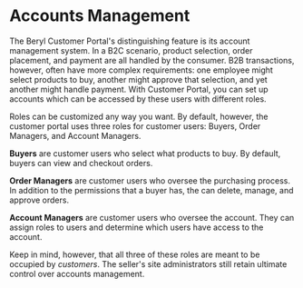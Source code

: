 # Accounts Management [](id=accounts-management)

The Beryl Customer Portal's distinguishing feature is its account management
system. In a B2C scenario, product selection, order placement, and payment are
all handled by the consumer. B2B transactions, however, often have more complex
requirements: one employee might select products to buy, another might approve
that selection, and yet another might handle payment. With Customer Portal, you
can set up accounts which can be accessed by these users with different roles.

Roles can be customized any way you want. By default, however, the customer
portal uses three roles for customer users: Buyers, Order Managers, and Account
Managers.

**Buyers** are customer users who select what products to buy. By default,
buyers can view and checkout orders.

**Order Managers** are customer users who oversee the purchasing process. In
addition to the permissions that a buyer has, the can delete, manage, and
approve orders.

**Account Managers** are customer users who oversee the account. They can assign
roles to users and determine which users have access to the account.

Keep in mind, however, that all three of these roles are meant to be occupied by
*customers*. The seller's site administrators still retain ultimate control over
accounts management.



